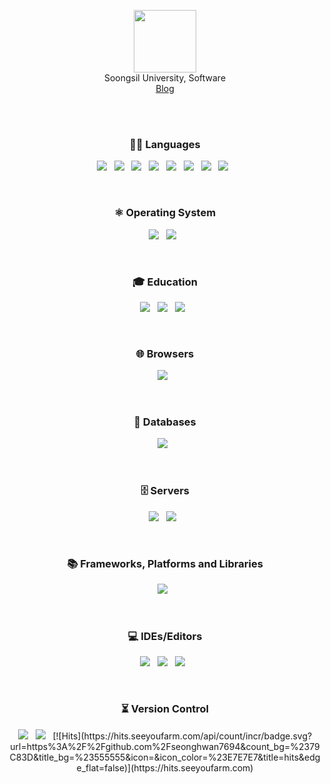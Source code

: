 <p align="center">
  <img src="https://media.giphy.com/media/M9gbBd9nbDrOTu1Mqx/giphy.gif" width="100"/>
  <br>
  Soongsil University, Software <br>
  <a href="https://seonghwan7694.github.io/">Blog</a><br/>
</p>

<br> <br>

<h3 align="center">🧑‍💻 Languages</h3>

<p align="center">
  <img src="https://img.shields.io/badge/c-%2300599C.svg?style=for-the-badge&logo=c&logoColor=white"/> &nbsp
  <img src="https://img.shields.io/badge/c++-%2300599C.svg?style=for-the-badge&logo=c%2B%2B&logoColor=white"/> &nbsp
  <img src="https://img.shields.io/badge/html5-%23E34F26.svg?style=for-the-badge&logo=html5&logoColor=white"/> &nbsp
  <img src="https://img.shields.io/badge/css3-%231572B6.svg?style=for-the-badge&logo=css3&logoColor=white"> &nbsp
  <img src="https://img.shields.io/badge/javascript-%23323330.svg?style=for-the-badge&logo=javascript&logoColor=%23F7DF1E"/> &nbsp
  <img src="https://img.shields.io/badge/markdown-%23000000.svg?style=for-the-badge&logo=markdown&logoColor=white"/> &nbsp
  <img src="https://img.shields.io/badge/python-3670A0?style=for-the-badge&logo=python&logoColor=ffdd54"/> &nbsp
  <img src="https://img.shields.io/badge/java-%23ED8B00.svg?style=for-the-badge&logo=java&logoColor=white"/> &nbsp
</p>

<br>

<h3 align="center">⚛ Operating System</h3>

<p align="center">
  <img src="https://img.shields.io/badge/Ubuntu-E95420?style=for-the-badge&logo=ubuntu&logoColor=white"> &nbsp
  <img src="https://img.shields.io/badge/Windows-0078D6?style=for-the-badge&logo=windows&logoColor=white"> &nbsp
</p>

<br>

<h3 align="center">🎓 Education</h3>

<p align="center">
  <img src="https://img.shields.io/badge/Udemy-A435F0?style=for-the-badge&logo=Udemy&logoColor=white"> &nbsp
  <img src="https://img.shields.io/badge/Freecodecamp-%23123.svg?&style=for-the-badge&logo=freecodecamp&logoColor=green"> &nbsp
  <img src="https://img.shields.io/badge/GeeksforGeeks-gray?style=for-the-badge&logo=geeksforgeeks&logoColor=35914c"> &nbsp
</p>

<br>

<h3 align="center">🌐 Browsers</h3>

<p align="center">
  <img src="https://img.shields.io/badge/Google%20Chrome-4285F4?style=for-the-badge&logo=GoogleChrome&logoColor=white"> &nbsp
</p>

<br>

<h3 align="center">💾 Databases</h3>

<p align="center">
  <img src="https://img.shields.io/badge/sqlite-%2307405e.svg?style=for-the-badge&logo=sqlite&logoColor=white"> &nbsp
</p>

<br>

<h3 align="center">🗄 Servers</h3>

<p align="center">
  <img src="https://img.shields.io/badge/gunicorn-%298729.svg?style=for-the-badge&logo=gunicorn&logoColor=white"> &nbsp
  <img src="https://img.shields.io/badge/nginx-%23009639.svg?style=for-the-badge&logo=nginx&logoColor=white"> &nbsp
</p>

<br>

<h3 align="center">📚 Frameworks, Platforms and Libraries</h3>

<p align="center">
  <img src="https://img.shields.io/badge/django-%23092E20.svg?style=for-the-badge&logo=django&logoColor=white"> &nbsp
</p>

<br>

<h3 align="center">💻 IDEs/Editors</h3>

<p align="center">
  <img src="https://img.shields.io/badge/pycharm-143?style=for-the-badge&logo=pycharm&logoColor=black&color=black&labelColor=green"> &nbsp
  <img src="https://img.shields.io/badge/VIM-%2311AB00.svg?style=for-the-badge&logo=vim&logoColor=white"> &nbsp
  <img src="https://img.shields.io/badge/Visual%20Studio%20Code-0078d7.svg?style=for-the-badge&logo=visual-studio-code&logoColor=white"> &nbsp
</p>

<br>

<h3 align="center">⏳ Version Control</h3>

<p align="center">
  <img src="https://img.shields.io/badge/git-%23F05033.svg?style=for-the-badge&logo=git&logoColor=white"> &nbsp
  <img src="https://img.shields.io/badge/github-%23121011.svg?style=for-the-badge&logo=github&logoColor=white"> &nbsp
  [![Hits](https://hits.seeyoufarm.com/api/count/incr/badge.svg?url=https%3A%2F%2Fgithub.com%2Fseonghwan7694&count_bg=%2379C83D&title_bg=%23555555&icon=&icon_color=%23E7E7E7&title=hits&edge_flat=false)](https://hits.seeyoufarm.com)
</p>
